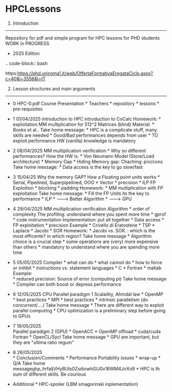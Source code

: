 HPCLessons
==========


1. Introduction
---------------

Repository for pdf and simple program for HPC lessons for PHD students
WORK in PROGRESS

* 2025 Edition


.. code-block:: bash

https:https://phd.uniroma1.it/web/OffertaFormativaErogataCiclo.aspx?c=40&i=3556&l=IT


2. Lesson structures and main arguments
---------------------------------------

* 0	HPC-0.pdf
	Course Presentation
		* Teachers
		* repository
		* lessons
		* pre-requisites

* 1	01/04/2025
	introduction to HPC
	introduction to CoCalc
	Homework:
		* exploitation MM multiplication for 512^2 Matrices (blind)
	Material:
		* Books et al..
	Take home message:
		* HPC is a complicate stuff, many skills are needed
		* Good/Bad performances depends from user
		* TO exploit performance HW (vanilla) knowledge is mandatory
		
* 2	08/04/2025
	MM multiplication verification
		* Why so different performances?
	How the HW is:
 		* Von Neumann Model (Store/Load architecture)
		* Memory Gap
		* Hiding Memory gap: 
			Chaching: pro/cons
	Take home message:
		* Data access is the key to go slow/fast


* 3 	15/04/25
	Why the memory GAP?
 	How a Floating point units works
		* Serial, Pipelined, Superpipelined, OOO
		* Vector
		* precision
		* ILP
	FP Exploition
		* blocking
		* padding
	Homework:
		* MM multiplication with FP exploitation
	Take home message:
		* Fill the FP Units its the key to performance
		* ILP
		* ---> Better Algorithm
		* ---> GPU 


* 4	29/04/2025
	MM multiplication verification
	Algorithm
		* order of complexity
	The profiling: understand where you spent more time
		* gprof
		* code instrumentation 
	Implementation: put all together
		* Data access
		* FP exploitation
		* precision
	Example
		* Crivello di Eratostene
		* TSP
		* Laplace
			* Jacobi
			* SOR
	Homework:
		* Jacobi vs. SOR. : which is the most efficente? in which region?
	Take home message
		* Algorithm chioce is a crucial step
		* some operations are (very) more expensive than others
		* mandatory to understand where you are spending more time


* 5 	05/05/2025
	Compiler 
		* what can do
		* what cannot do
		* how to force or inihbit
		* instructions vs. statement
	languages
		* C
		* Fortran
		* matlab
	Example: 	
		* reduced precision: Source of error (computing pi)
	Take home message
		* Compiler can both boost or depress performance


* 6 	12/05/2025
	CPU Parallel paradigm 1
	 	 Scalaility, Ahmdal law
		* OpenMP
			* best practices
		* MPI
			* best practices
		* intrinsic parallelism (do concurrent/....)
	Take home message
                * There are different way to exploit parallel computing
		* CPU optimization is a preliminary step before going to GPUs

* 7 	19/05/2025	
	Parallel paradigm 2 (GPU)
		* OpenACC
		* OpenMP offload
		* cuda/cuda Fortran
		* OpenCL/Sycl
	Take home message
		* GPU are important, but they are "ultima ratio regum"

* 8 	26/05/2025	
		* Conclusion/Comments
		* Performance Portability issues
		* wrap-up
		* Q/A
	Take home message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
		* HPC is th sum of different skills. Be courious

* 	Additional
		* HPC-spoiler (LBM smagorinski inplementation)

